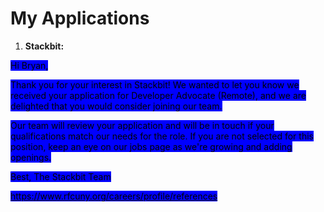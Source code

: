 # My Applications

1. **Stackbit:**

<mark style="background-color:blue;">Hi Bryan,</mark>

<mark style="background-color:blue;">Thank you for your interest in Stackbit! We wanted to let you know we received your application for Developer Advocate (Remote), and we are delighted that you would consider joining our team.</mark>

<mark style="background-color:blue;">Our team will review your application and will be in touch if your qualifications match our needs for the role. If you are not selected for this position, keep an eye on our jobs page as we're growing and adding openings.</mark>

<mark style="background-color:blue;">Best, The Stackbit Team</mark>

<mark style="background-color:blue;"></mark>

<mark style="background-color:blue;"></mark>

<mark style="background-color:blue;"></mark>

<mark style="background-color:blue;"></mark>[<mark style="background-color:blue;">https://www.rfcuny.org/careers/profile/references</mark>](https://www.rfcuny.org/careers/profile/references)<mark style="background-color:blue;"></mark>
